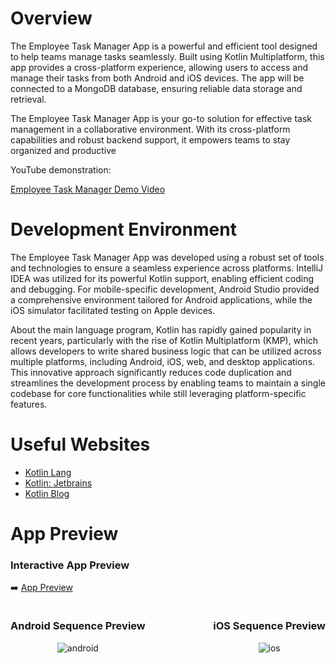 # Overview

The Employee Task Manager App is a powerful and efficient tool designed to help 
teams manage tasks seamlessly. Built using Kotlin Multiplatform, this app provides 
a cross-platform experience, allowing users to access and manage their tasks from 
both Android and iOS devices. The app will be connected to a MongoDB database, 
ensuring reliable data storage and retrieval.

The Employee Task Manager App is your go-to solution for effective task management in a collaborative environment. With its cross-platform capabilities and robust backend support, it empowers teams to stay organized and productive

YouTube demonstration:

[Employee Task Manager Demo Video](https://youtu.be/U1w0QI6K13A)

# Development Environment

The Employee Task Manager App was developed using a robust set of tools and 
technologies to ensure a seamless experience across platforms. IntelliJ IDEA
was utilized for its powerful Kotlin support, enabling efficient coding and 
debugging. For mobile-specific development, Android Studio provided a comprehensive 
environment tailored for Android applications, while the iOS simulator facilitated 
testing on Apple devices. 

About the main language program, Kotlin has rapidly gained popularity in 
recent years, particularly with the rise of Kotlin Multiplatform (KMP), 
which allows developers to write shared business logic that can be utilized across 
multiple platforms, including Android, iOS, web, and desktop applications. This 
innovative approach significantly reduces code duplication and streamlines the 
development process by enabling teams to maintain a single codebase for core 
functionalities while still leveraging platform-specific features.

# Useful Websites

* [Kotlin Lang](https://kotlinlang.org/docs)
* [Kotlin: Jetbrains](https://www.jetbrains.com/opensource/kotlin/)
* [Kotlin Blog](https://blog.jetbrains.com/kotlin/)

# App Preview

### Interactive App Preview
➡️ [App Preview](https://appetize.io/app/b_7lrdjz7bbdxl3oguhgub6fsm4q)

<div style="display: flex; justify-content: space-between;">
    <div style="text-align: center;">
        <h3>Android Sequence Preview</h3>
        <img src="https://media.giphy.com/media/Th9jhNbZVK2xAAuo5D/giphy.gif" alt="android"/>
    </div>
    <div style="text-align: center;">
        <h3>iOS Sequence Preview</h3>
        <img src="https://media.giphy.com/media/h44e2jeDIB7UhDwP0Q/giphy.gif" alt="ios"/>
    </div>
</div>